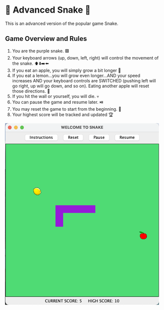 # 🐍 Advanced Snake 🐍

This is an advanced version of the popular game Snake. 

## Game Overview and Rules
1. You are the purple snake. 🟪
2. Your keyboard arrows (up, down, left, right) will control the movement of the snake. ⬆️⬇️➡️⬅️
3. If you eat an apple, you will simply grow a bit longer 🍎
4. If you eat a lemon...you will grow even longer...AND your speed increases AND your keyboard controls are SWITCHED (pushing left will go right, up will go down, and so on). Eating another apple will reset those directions. 🍋
5. If you hit the wall or yourself, you will die. 💀
6. You can pause the game and resume later. ⏯️
7. You may reset the game to start from the beginning. 🔄
8. Your highest score will be tracked and updated 🏆

![image](Snake.png)
